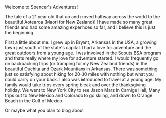 Welcome to Spencer's Adventures!

The tale of a 21 year old that up and moved halfway across the world to the beautiful Aotearoa (Maori for New Zealand)!
I have made so many great friends and had some amazing experinces so far, and I believe this is just the beginning.

First a little about me. 
I grew up in Bryant, Arkansas in the USA, a growing town just south of the state's capital. I had a love for adventure and the great outdoors from a young age. I was involved in the Scouts BSA program and thats really where my love for adventure started. I would frequently go on backpacking trips (or tramping for my New Zealand friends) in the beautiful Ouchita and Ozark Mountians in Arkansas. There was something just so satisfying about hiking for 20-30 miles with nothing but what you could carry on your back. I also was introduced to travel at a young age. My family would take trips every spring break and over the thanksgiving holiday. We went to New York City to see Jason Marz in Carnige Hall, Many trips out to New Mexico and Colorado to go skiing, and down to Orange Beach in the Gulf of Mexico. 

Or maybe what you plan to blog about.
